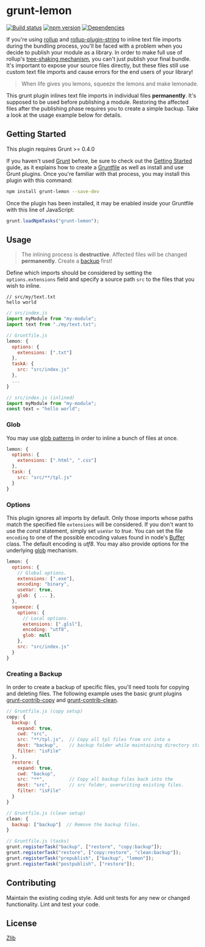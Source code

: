 # grunt-lemon 
[![Build status](https://travis-ci.org/vanruesc/grunt-lemon.svg?branch=master)](https://travis-ci.org/vanruesc/grunt-lemon) 
[![npm version](https://badge.fury.io/js/grunt-lemon.svg)](https://badge.fury.io/js/grunt-lemon) 
[![Dependencies](https://david-dm.org/vanruesc/grunt-lemon.svg?branch=master)](https://david-dm.org/vanruesc/grunt-lemon)

If you're using [rollup](https://github.com/rollup/rollup) and [rollup-plugin-string](https://github.com/TrySound/rollup-plugin-string) 
to inline text file imports during the bundling process, you'll be faced with a problem when you decide to publish your module as a library. In order to make full use of rollup's [tree-shaking mechanism](https://github.com/rollup/rollup#a-next-generation-es6-module-bundler), you can't just publish your final bundle. It's important to expose your source files directly, but these files still use custom text file imports and cause errors for the end users of your library!  

> When life gives you lemons, squeeze the lemons and make lemonade.

This grunt plugin inlines text file imports in individual files __permanently__. It's supposed to be used before publishing a module. Restoring the affected files after the publishing phase requires you to create a simple backup. Take a look at the usage example below for details. 


## Getting Started

This plugin requires Grunt >= 0.4.0

If you haven't used [Grunt](http://gruntjs.com/) before, be sure to check out the [Getting Started](http://gruntjs.com/getting-started) 
guide, as it explains how to create a [Gruntfile](http://gruntjs.com/sample-gruntfile) as well as install and use Grunt plugins. 
Once you're familiar with that process, you may install this plugin with this command:

```sh
npm install grunt-lemon --save-dev
```

Once the plugin has been installed, it may be enabled inside your Gruntfile with this line of JavaScript:

```js
grunt.loadNpmTasks("grunt-lemon");
```


## Usage
> The inlining process is __destructive__. Affected files will be changed __permanently__. Create a 
[backup](https://github.com/vanruesc/grunt-lemon#creating-a-backup) first!  

Define which imports should be considered by setting the ```options.extensions``` field and specify a source path ```src``` to the files that you wish to inline. 

```
// src/my/text.txt
hello world
```

```js
// src/index.js
import myModule from "my-module";
import text from "./my/text.txt";
```

```js
// Gruntfile.js
lemon: {
  options: {
    extensions: [".txt"]
  },
  taskA: {
    src: "src/index.js"
  },
  ...
}
```

```js
// src/index.js (inlined)
import myModule from "my-module";
const text = "hello world";
```


### Glob
You may use [glob patterns](https://github.com/isaacs/node-glob#glob-primer) in order to inline a bunch of files at once. 

```js
lemon: {
  options: {
    extensions: [".html", ".css"]
  },
  task: {
    src: "src/**/tpl.js"
  }
}
```


### Options
This plugin ignores all imports by default. Only those imports whose paths match the specified file ```extensions``` will be considered. 
If you don't want to use the _const_ statement, simply set ```useVar``` to _true_. You can set the file ```encoding``` to one of the possible encoding values found in node's 
[Buffer](https://github.com/nodejs/node/blob/master/lib/buffer.js) class. The default encoding is _utf8_. 
You may also provide options for the underlying [glob](https://github.com/isaacs/node-glob#options) mechanism. 

```js
lemon: {
  options: {
    // Global options.
    extensions: [".exe"],
    encoding: "binary",
    useVar: true,
    glob: { ... },
  },
  squeeze: {
    options: {
      // Local options.
      extensions: [".glsl"],
      encoding: "utf8",
      glob: null
    },
    src: "src/index.js"
  }
}
```


### Creating a Backup
In order to create a backup of specific files, you'll need tools for copying and deleting files. The following example uses the basic grunt 
plugins [grunt-contrib-copy](https://github.com/gruntjs/grunt-contrib-copy) and  [grunt-contrib-clean](https://github.com/gruntjs/grunt-contrib-clean).

```js
// Gruntfile.js (copy setup)
copy: {
  backup: {
    expand: true,
    cwd: "src",
    src: "**/tpl.js",  // Copy all tpl files from src into a 
    dest: "backup",    // backup folder while maintaining directory structures.
    filter: "isFile"
  },
  restore: {
    expand: true,
    cwd: "backup",
    src: "**",         // Copy all backup files back into the 
    dest: "src",       // src folder, overwriting existing files.
    filter: "isFile"
  }
}
```

```js
// Gruntfile.js (clean setup)
clean: {
  backup: ["backup"]  // Remove the backup files.
}
```

```js
// Gruntfile.js (tasks)
grunt.registerTask("backup", ["restore", "copy:backup"]);
grunt.registerTask("restore", ["copy:restore", "clean:backup"]);
grunt.registerTask("prepublish", ["backup", "lemon"]);
grunt.registerTask("postpublish", ["restore"]);
```


## Contributing
Maintain the existing coding style. Add unit tests for any new or changed functionality. Lint and test your code.


## License
[Zlib](https://github.com/vanruesc/grunt-lemon/blob/master/LICENSE)
